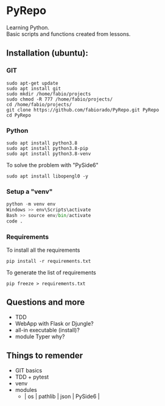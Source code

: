 
# PyRepo
Learning Python.<br>
Basic scripts and functions created from lessons.

## Installation (ubuntu):

### GIT
```
sudo apt-get update
sudo apt install git
sudo mkdir /home/fabio/projects
sudo chmod -R 777 /home/fabio/projects/
cd /home/fabio/projects/
git clone https://github.com/fabiorado/PyRepo.git PyRepo
cd PyRepo
```

### Python
```
sudo apt install python3.8
sudo apt install python3.8-pip
sudo apt install python3.8-venv
```
To solve the problem with "PySide6"
```
sudo apt install libopengl0 -y
```
### Setup a "venv"

``` python
python -m venv env
Windows >> env\Scripts\activate
Bash >> source env/bin/activate
code .
```
### Requirements
To install all the requirements
```
pip install -r requirements.txt
```
To generate the list of requirements
```
pip freeze > requirements.txt
```
## Questions and more

- TDD
- WebApp with Flask or Djungle?
- all-in executable (install)?
- module Typer why?

## Things to remender

- GIT basics
- TDD + pytest
- venv
- modules
    - | os | pathlib | json | PySide6 |

